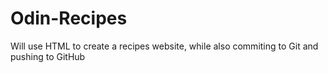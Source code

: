 # Odin-Recipes
Will use HTML to create a recipes website, while also commiting to Git and pushing to GitHub